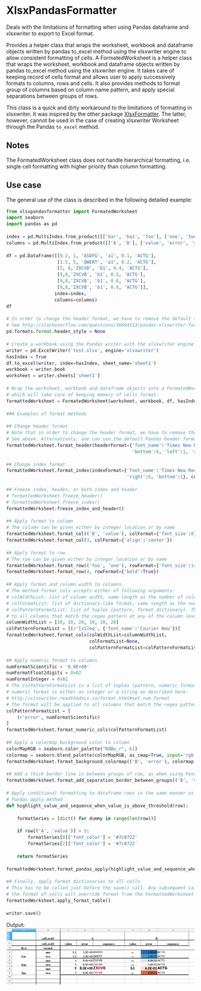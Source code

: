 # XlsxPandasFormatter

Deals with the limitations of formatting when using Pandas dataframe and xlsxwriter to export to Excel format.

Provides a helper class that wraps the worksheet, workbook and dataframe objects written by pandas to_excel method using the xlsxwriter engine to allow consistent formatting of cells. A FormatedWorksheet is a helper class that wraps the worksheet, workbook and dataframe objects written by pandas to_excel method using the xlsxwriter engine. It takes care of keeping record of cells format and allows user to apply successively formats to columns, rows and cells. It also provides methods to format group of columns based on column name pattern, and apply special separations between groups of rows.

This class is a quick and dirty workaround to the limitations of formatting in xlsxwriter. It was inspired by the other package [XlsxFormatter](https://github.com/Yoyoyoyoyoyoyo/XlsxFormatter). The latter, however, cannot be used in the case of creating xlsxwriter Worksheet through the Pandas `to_excel` method.

## Notes

The FormatedWorksheet class does not handle hierarchical formatting, i.e. single cell formatting with higher priority than column formatting.

## Use case

The general use of the class is described in the following detailed example:

```python
from xlsxpandasformatter import FormatedWorksheet
import seaborn
import pandas as pd

index = pd.MultiIndex.from_product([['bar', 'baz', 'foo'], ['one', 'two']], names=['first', 'second'])
columns = pd.MultiIndex.from_product([['A', 'B'], ['value', 'error', 'sequence']], names=['colLevel1', 'colLevel2'])

df = pd.DataFrame([[0.2, 1, 'ASDFG', 'a1', 0.1, 'ACTG'],
                   [1.5, 5, 'QWERT', 'a1', 0.2, 'ACTG'],
                   [5, 8,'ZXCVB', 'b1', 0.4, 'ACTG'],
                   [9,8,'ZXCVB', 'b1', 0.5, 'ACTG'],
                   [9,8,'ZXCVB', 'b1', 0.6, 'ACTG'],
                   [9,8,'ZXCVB', 'b1', 0.8, 'ACTG']],
                  index=index,
                  columns=columns)
df

# In order to change the header format, we have to remove the default formatting of header by pandas
# See http://stackoverflow.com/questions/36694313/pandas-xlsxwriter-format-header
pd.formats.format.header_style = None

# Create a workbook using the Pandas writer with the xlsxwriter engine
writer = pd.ExcelWriter('test.xlsx', engine='xlsxwriter')
hasIndex = True
df.to_excel(writer, index=hasIndex, sheet_name='sheet1')
workbook = writer.book
worksheet = writer.sheets['sheet1']

# Wrap the worksheet, workbook and dataframe objects into a FormatedWorksheet object
# which will take care of keeping memory of cells format.
formattedWorksheet = FormatedWorksheet(worksheet, workbook, df, hasIndex=hasIndex)

### Examples of format methods

## Change header format
# Note that in order to change the header format, we have to remove the default formatting of header by pandas
# See above. Alternatively, one can use the default Pandas header format, which works well for multiindex dataframes.
formattedWorksheet.format_header(headerFormat={'font_name':'Times New Roman', 'align':'center', 'bold':True,
                                               'bottom':6, 'left':1, 'right':1}, rowHeight=[30, 20])

## Change index format
formattedWorksheet.format_index(indexFormat={'font_name':'Times New Roman', 'align':'center', 'bold':True,
                                             'right':6, 'bottom':1}, colWidth=15)

## Freeze index, header, or both index and header
# formattedWorksheet.freeze_header()
# formattedWorksheet.freeze_index()
formattedWorksheet.freeze_index_and_header()

## Apply format to column
# The column can be given either by integer location or by name
formattedWorksheet.format_col(('B', 'value'), colFormat={'font_size':8})
formattedWorksheet.format_col(3, colFormat={'align':'center'})

## Apply format to row
# The row can be given either by integer location or by name
formattedWorksheet.format_row(('foo', 'one'), rowFormat={'font_size':14})
formattedWorksheet.format_row(4, rowFormat={'bold':True})

## Apply format and column width to columns.
# The method format_cols accepts either of following arguments:
# colWidthList: list of column width, same length as the number of columns of dataframe.
# colFormatList: list of dictionary-like format, same length as the number of columns of dataframe.
# colPatternFormatList: list of tuples (pattern, format dictionary). The format will be applied
# to all columns that match the regex pattern at any of the column levels.
columnWidthList = [10, 10, 20, 10, 10, 20]
colPatternFormatList = [(r'[sS]eq', {'font_name':'Courier New'})]
formattedWorksheet.format_cols(colWidthList=columnWidthList,
                               colFormatList=None,
                               colPatternFormatList=colPatternFormatList)

## Apply numeric format to columns
numFormatScientific = '0.0E+00'
numFormatFloat2digits = 0x02
numFormatInteger = 0x01
# The colPatternFormatList is a list of tuples (pattern, numeric format), where
# numeric format is either an integer or a string as described here:
# http://xlsxwriter.readthedocs.io/format.html#set_num_format
# The format will be applied to all columns that match the regex pattern.
colPatternFormatList = [
    (r'error', numFormatScientific)
]
formattedWorksheet.format_numeric_cols(colPatternFormatList)

## Apply a colormap background color to column
colorMapRGB = seaborn.color_palette("RdBu_r", 61)
colormap = seaborn.blend_palette(colorMapRGB, as_cmap=True, input='rgb')
formattedWorksheet.format_background_colormap(('B', 'error'), colormap, vmin=0, vmax=1)

## Add a thick border line in between groups of row, as when using Pandas groupby method on column.
formattedWorksheet.format_add_separation_border_between_groups(('B', 'value'))

# Apply conditional formatting to dataframe rows in the same manner as
# Pandas apply method
def highlight_value_and_sequence_when_value_is_above_threshold(row):
  
    formatSeries = [dict() for dummy in range(len(row))]

    if row[('A', 'value')] > 5:
        formatSeries[0]['font_color'] = '#7c0722'
        formatSeries[2]['font_color'] = '#7c0722'

    return formatSeries

formattedWorksheet.format_pandas_apply(highlight_value_and_sequence_when_value_is_above_threshold, axis=1)

## Finally, apply format dictionaries to all cells
# This has to be called just before the save() call. Any subsequent calls to xlsxwriter methods that modify
# the format of cells will override format from the FormattedWorksheet class.
formattedWorksheet.apply_format_table()

writer.save()

```

Output:
![xlsxpandasformatter_example.png](xlsxpandasformatter_example.png)